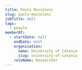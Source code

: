 ```yaml
---
title: Paolo Mazzoleni
slug: paolo-mazzoleni
jobTitle: null
tags:
  - people
memberOf:
  - startDate: null
    endDate: null
    organisation:
      name: University of Catania
      slug: university-of-catania
    roleName: Researcher
---
```

